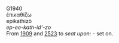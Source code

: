 <body>
  <p>G1940<br>  ἐπικαθίζω  <br> epikathizō  <br><i>ep-ee-kath-id‘-zo </i><br>From <a href="g1909.htm">1909</a> and <a href="g2523.htm">2523</a>  to <i>seat</i> <i>upon:</i> - set on.<br></p>
 </body>